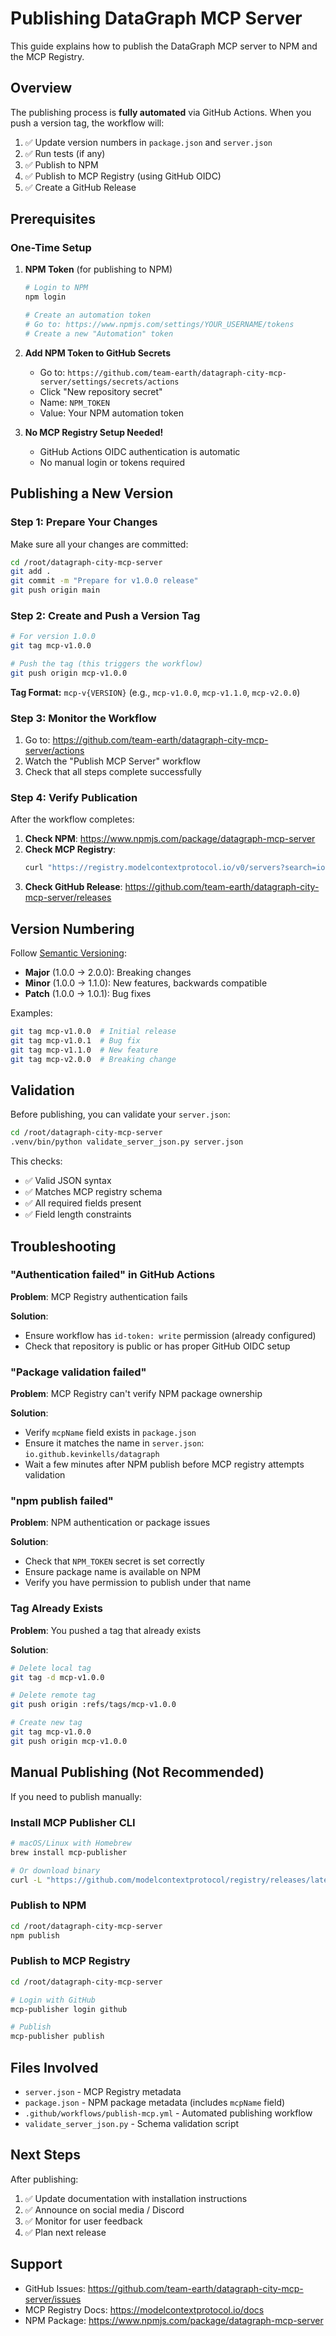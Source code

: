# Publishing DataGraph MCP Server

This guide explains how to publish the DataGraph MCP server to NPM and the MCP Registry.

## Overview

The publishing process is **fully automated** via GitHub Actions. When you push a version tag, the workflow will:

1. ✅ Update version numbers in `package.json` and `server.json`
2. ✅ Run tests (if any)
3. ✅ Publish to NPM
4. ✅ Publish to MCP Registry (using GitHub OIDC)
5. ✅ Create a GitHub Release

## Prerequisites

### One-Time Setup

1. **NPM Token** (for publishing to NPM)
   ```bash
   # Login to NPM
   npm login
   
   # Create an automation token
   # Go to: https://www.npmjs.com/settings/YOUR_USERNAME/tokens
   # Create a new "Automation" token
   ```

2. **Add NPM Token to GitHub Secrets**
   - Go to: `https://github.com/team-earth/datagraph-city-mcp-server/settings/secrets/actions`
   - Click "New repository secret"
   - Name: `NPM_TOKEN`
   - Value: Your NPM automation token

3. **No MCP Registry Setup Needed!**
   - GitHub Actions OIDC authentication is automatic
   - No manual login or tokens required

## Publishing a New Version

### Step 1: Prepare Your Changes

Make sure all your changes are committed:

```bash
cd /root/datagraph-city-mcp-server
git add .
git commit -m "Prepare for v1.0.0 release"
git push origin main
```

### Step 2: Create and Push a Version Tag

```bash
# For version 1.0.0
git tag mcp-v1.0.0

# Push the tag (this triggers the workflow)
git push origin mcp-v1.0.0
```

**Tag Format:** `mcp-v{VERSION}` (e.g., `mcp-v1.0.0`, `mcp-v1.1.0`, `mcp-v2.0.0`)

### Step 3: Monitor the Workflow

1. Go to: https://github.com/team-earth/datagraph-city-mcp-server/actions
2. Watch the "Publish MCP Server" workflow
3. Check that all steps complete successfully

### Step 4: Verify Publication

After the workflow completes:

1. **Check NPM**: https://www.npmjs.com/package/datagraph-mcp-server
2. **Check MCP Registry**:
   ```bash
   curl "https://registry.modelcontextprotocol.io/v0/servers?search=io.github.team-earth/datagraph"
   ```
3. **Check GitHub Release**: https://github.com/team-earth/datagraph-city-mcp-server/releases

## Version Numbering

Follow [Semantic Versioning](https://semver.org/):

- **Major** (1.0.0 → 2.0.0): Breaking changes
- **Minor** (1.0.0 → 1.1.0): New features, backwards compatible
- **Patch** (1.0.0 → 1.0.1): Bug fixes

Examples:
```bash
git tag mcp-v1.0.0  # Initial release
git tag mcp-v1.0.1  # Bug fix
git tag mcp-v1.1.0  # New feature
git tag mcp-v2.0.0  # Breaking change
```

## Validation

Before publishing, you can validate your `server.json`:

```bash
cd /root/datagraph-city-mcp-server
.venv/bin/python validate_server_json.py server.json
```

This checks:
- ✅ Valid JSON syntax
- ✅ Matches MCP registry schema
- ✅ All required fields present
- ✅ Field length constraints

## Troubleshooting

### "Authentication failed" in GitHub Actions

**Problem**: MCP Registry authentication fails

**Solution**: 
- Ensure workflow has `id-token: write` permission (already configured)
- Check that repository is public or has proper GitHub OIDC setup

### "Package validation failed" 

**Problem**: MCP Registry can't verify NPM package ownership

**Solution**:
- Verify `mcpName` field exists in `package.json`
- Ensure it matches the name in `server.json`: `io.github.kevinkells/datagraph`
- Wait a few minutes after NPM publish before MCP registry attempts validation

### "npm publish failed"

**Problem**: NPM authentication or package issues

**Solution**:
- Check that `NPM_TOKEN` secret is set correctly
- Ensure package name is available on NPM
- Verify you have permission to publish under that name

### Tag Already Exists

**Problem**: You pushed a tag that already exists

**Solution**:
```bash
# Delete local tag
git tag -d mcp-v1.0.0

# Delete remote tag
git push origin :refs/tags/mcp-v1.0.0

# Create new tag
git tag mcp-v1.0.0
git push origin mcp-v1.0.0
```

## Manual Publishing (Not Recommended)

If you need to publish manually:

### Install MCP Publisher CLI

```bash
# macOS/Linux with Homebrew
brew install mcp-publisher

# Or download binary
curl -L "https://github.com/modelcontextprotocol/registry/releases/latest/download/mcp-publisher_$(uname -s | tr '[:upper:]' '[:lower:]')_$(uname -m | sed 's/x86_64/amd64/;s/aarch64/arm64/').tar.gz" | tar xz mcp-publisher
```

### Publish to NPM

```bash
cd /root/datagraph-city-mcp-server
npm publish
```

### Publish to MCP Registry

```bash
cd /root/datagraph-city-mcp-server

# Login with GitHub
mcp-publisher login github

# Publish
mcp-publisher publish
```

## Files Involved

- `server.json` - MCP Registry metadata
- `package.json` - NPM package metadata (includes `mcpName` field)
- `.github/workflows/publish-mcp.yml` - Automated publishing workflow
- `validate_server_json.py` - Schema validation script

## Next Steps

After publishing:

1. ✅ Update documentation with installation instructions
2. ✅ Announce on social media / Discord
3. ✅ Monitor for user feedback
4. ✅ Plan next release

## Support

- GitHub Issues: https://github.com/team-earth/datagraph-city-mcp-server/issues
- MCP Registry Docs: https://modelcontextprotocol.io/docs
- NPM Package: https://www.npmjs.com/package/datagraph-mcp-server


